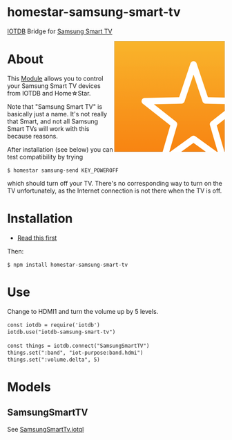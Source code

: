 # homestar-samsung-smart-tv
[IOTDB](https://github.com/dpjanes/node-iotdb) Bridge for [Samsung Smart TV](http://www.samsung.com/us/experience/smart-tv/)

<img src="https://raw.githubusercontent.com/dpjanes/iotdb-homestar/master/docs/HomeStar.png" align="right" />

# About

This [Module](https://homestar.io/about/things) allows you to control your Samsung Smart TV devices from IOTDB and Home☆Star.

Note that "Samsung Smart TV" is basically just a name. It's not really that Smart, and not all Samsung Smart TVs will work with this because reasons.

After installation (see below) you can test compatibility by trying

	$ homestar samsung-send KEY_POWEROFF
	
which should turn off your TV. There's no corresponding way to turn on the TV unfortunately, as the Internet connection is not there when the TV is off.

# Installation

* [Read this first](https://github.com/dpjanes/node-iotdb/blob/master/docs/install.md)

Then:

    $ npm install homestar-samsung-smart-tv

# Use

Change to HDMI1 and turn the volume up by 5 levels.

	const iotdb = require('iotdb')
    iotdb.use("iotdb-samsung-smart-tv")

	const things = iotdb.connect("SamsungSmartTV")
	things.set(":band", "iot-purpose:band.hdmi")
	things.set(":volume.delta", 5)
	
# Models
## SamsungSmartTV

See [SamsungSmartTv.iotql](https://github.com/dpjanes/homestar-samsung-smart-tv/blob/master/models/SamsungSmartTv.iotql)
